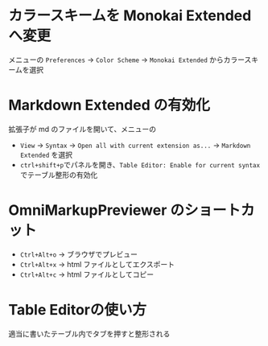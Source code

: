 # カラースキームを Monokai Extended へ変更

メニューの `Preferences` -> `Color Scheme` -> `Monokai Extended` からカラースキームを選択

# Markdown Extended の有効化

拡張子が md のファイルを開いて、メニューの
 - `View` -> `Syntax` -> `Open all with current extension as...` -> `Markdown Extended` を選択
 - `ctrl+shift+p`でパネルを開き、`Table Editor: Enable for current syntax`でテーブル整形の有効化

# OmniMarkupPreviewer のショートカット

 - `Ctrl+Alt+o` → ブラウザでプレビュー
 - `Ctrl+Alt+x` → html ファイルとしてエクスポート
 - `Ctrl+Alt+c` → html ファイルとしてコピー

# Table Editorの使い方
適当に書いたテーブル内でタブを押すと整形される